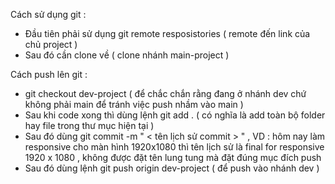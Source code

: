 Cách sử dụng git : 
- Đầu tiên phải sử dụng git remote resposistories  ( remote đến link của chủ project )
- Sau đó cần clone về ( clone nhánh main-project )

Cách push lên git :
- git checkout dev-project ( để chắc chắn rằng đang ở nhánh dev chứ không phải main để tránh việc push nhầm vào main )
- Sau khi code xong thì dùng lệnh git add . ( có nghĩa là add toàn bộ folder hay file trong thư mục hiện tại )
- Sau đó dùng git commit -m " < tên lịch sử commit > " , VD : hôm nay làm responsive cho màn hình 1920x1080 thì tên lịch sử là final for responsive 1920 x 1080 , không được đặt tên lung tung mà đặt đúng mục đích push
- Sau đó dùng lệnh git push origin dev-project ( để push vào nhánh dev )

